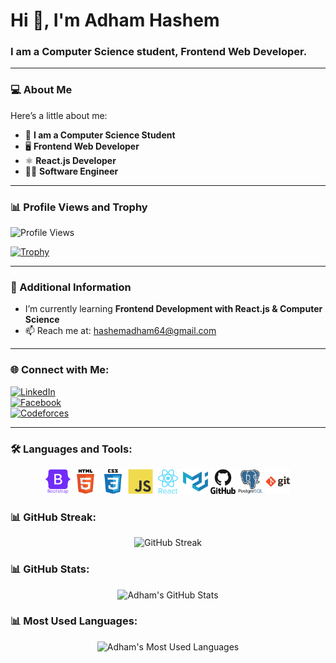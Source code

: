# Hi 👋, I'm Adham Hashem  
### I am a Computer Science student, Frontend Web Developer.

---

### 💻 About Me
Here’s a little about me:

- 🔰 **I am a Computer Science Student**  
- 🖥️ **Frontend Web Developer**  
- ⚛️ **React.js Developer**  
- 🧑‍💻 **Software Engineer**  

---

### 📊 Profile Views and Trophy
![Profile Views](https://komarev.com/ghpvc/?username=adham422&label=Profile%20views&color=0e75b6&style=flat)

[![Trophy](https://github-profile-trophy.vercel.app/?username=adham422)](https://github.com/ryo-ma/github-profile-trophy)

---

### 🌱 Additional Information
- I’m currently learning **Frontend Development with React.js & Computer Science**  
- 📫 Reach me at: [hashemadham64@gmail.com](mailto:hashemadham64@gmail.com)

---

### 🌐 Connect with Me:
[![LinkedIn](https://img.shields.io/badge/LinkedIn-0e76a8?style=flat&logo=linkedin&logoColor=white)](https://linkedin.com/in/adham-hashem-b39272239/)  
[![Facebook](https://img.shields.io/badge/Facebook-1877F2?style=flat&logo=facebook&logoColor=white)](https://fb.com/https://www.facebook.com/ana.adham.1422/)  
[![Codeforces](https://img.shields.io/badge/Codeforces-1F8ACB?style=flat&logo=codeforces&logoColor=white)](https://codeforces.com/profile/s_h_o_m_a)

---

### 🛠️ Languages and Tools:
<p align="center">
  <a href="https://getbootstrap.com" target="_blank"><img src="https://raw.githubusercontent.com/devicons/devicon/master/icons/bootstrap/bootstrap-plain-wordmark.svg" alt="Bootstrap" width="40" height="40" /></a>
  <a href="https://developer.mozilla.org/en-US/docs/Web/HTML" target="_blank"><img src="https://raw.githubusercontent.com/devicons/devicon/master/icons/html5/html5-original-wordmark.svg" alt="HTML5" width="40" height="40" /></a>
  <a href="https://developer.mozilla.org/en-US/docs/Web/CSS" target="_blank"><img src="https://raw.githubusercontent.com/devicons/devicon/master/icons/css3/css3-original-wordmark.svg" alt="CSS3" width="40" height="40" /></a>
  <a href="https://developer.mozilla.org/en-US/docs/Web/JavaScript" target="_blank"><img src="https://raw.githubusercontent.com/devicons/devicon/master/icons/javascript/javascript-original.svg" alt="JavaScript" width="40" height="40" /></a>
  <a href="https://reactjs.org" target="_blank"><img src="https://raw.githubusercontent.com/devicons/devicon/master/icons/react/react-original-wordmark.svg" alt="React" width="40" height="40" /></a>
  <a href="https://mui.com" target="_blank"><img src="https://raw.githubusercontent.com/devicons/devicon/master/icons/materialui/materialui-original.svg" alt="Material UI" width="40" height="40" /></a>
  <a href="https://github.com" target="_blank"><img src="https://raw.githubusercontent.com/devicons/devicon/master/icons/github/github-original-wordmark.svg" alt="GitHub" width="40" height="40" /></a>
  <a href="https://www.postman.com" target="_blank"><img src="https://raw.githubusercontent.com/devicons/devicon/master/icons/postgresql/postgresql-original-wordmark.svg" alt="Postman" width="40" height="40" /></a>
  <a href="https://git-scm.com/" target="_blank"><img src="https://raw.githubusercontent.com/devicons/devicon/master/icons/git/git-original-wordmark.svg" alt="Git" width="40" height="40" /></a>
</p>




### 📊 GitHub Streak:
<p align="center">
 <img src="https://github-readme-streak-stats.herokuapp.com/?user=adham422" alt="GitHub Streak" />
</p>

### 📊 GitHub Stats:
<p align="center">
  <img src="https://github-readme-stats.vercel.app/api?username=adham422&show_icons=true&locale=en&hide=prs&count_private=true" alt="Adham's GitHub Stats" width="400" />

</p>

### 📊 Most Used Languages:
<p align="center">
  <img src="https://github-readme-stats.vercel.app/api/top-langs/?username=adham422&layout=compact&hide_title=true&count_private=true&langs_count=6" alt="Adham's Most Used Languages" width="400" />
</p>



